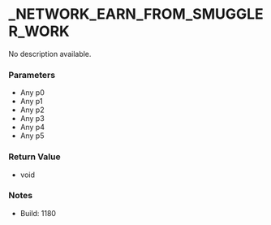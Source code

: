 # _NETWORK_EARN_FROM_SMUGGLER_WORK

No description available.

### Parameters
* Any p0
* Any p1
* Any p2
* Any p3
* Any p4
* Any p5

### Return Value
* void

### Notes
* Build: 1180

